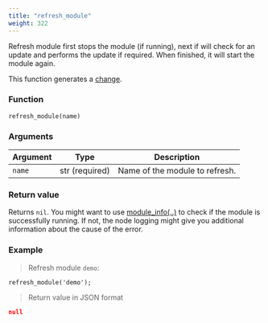 ```yaml
---
title: "refresh_module"
weight: 322
---
```


Refresh module first stops the module (if running), next if will check for an update and performs the update if required. When finished, it will start the module again.

This function generates a [change](../../overview/changes).

### Function

`refresh_module(name)`

### Arguments

Argument | Type | Description
-------- | ---- | -----------
`name` | str (required) | Name of the module to refresh.

### Return value

Returns `nil`. You might want to use [module_info(..)](../module_info) to check if the module is successfully running. If not, the node logging might give you additional information about the cause of the error.

### Example

> Refresh module `demo`:

```thingsdb,syntax_only,@t
refresh_module('demo');
```

> Return value in JSON format

```json
null
```
